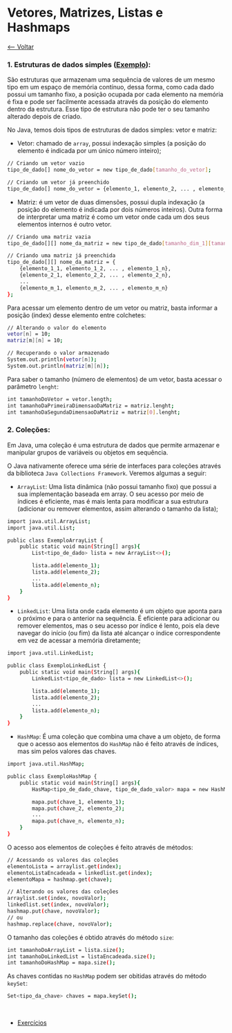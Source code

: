 # Vetores, Matrizes, Listas e Hashmaps
[<-- Voltar](../README.md)

### 1. Estruturas de dados simples ([Exemplo](./EstruturasSimples.java)):

São estruturas que armazenam uma sequência de valores de um mesmo tipo em um espaço de memória contínuo, dessa forma, como cada dado possui um tamanho fixo, a posição ocupada por cada elemento na memória é fixa e pode ser facilmente acessada através da posição do elemento dentro da estrutura. Esse tipo de estrutura não pode ter o seu tamanho alterado depois de criado.

No Java, temos dois tipos de estruturas de dados simples: vetor e matriz:

- Vetor: chamado de ```array```, possui indexação simples (a posição do elemento é indicada por um único número inteiro);

```bash
// Criando um vetor vazio
tipo_de_dado[] nome_do_vetor = new tipo_de_dado[tamanho_do_vetor];

// Criando um vetor já preenchido
tipo_de_dado[] nome_do_vetor = {elemento_1, elemento_2, ... , elemento_n};
```

- Matriz: é um vetor de duas dimensões, possui dupla indexação (a posição do elemento é indicada por dois números inteiros). Outra forma de interpretar uma matriz é como um vetor onde cada um dos seus elementos internos é outro vetor.

```bash
// Criando uma matriz vazia
tipo_de_dado[][] nome_da_matriz = new tipo_de_dado[tamanho_dim_1][tamanho_dim_2];

// Criando uma matriz já preenchida
tipo_de_dado[][] nome_da_matriz = {
    {elemento_1_1, elemento_1_2, ... , elemento_1_n},
    {elemento_2_1, elemento_2_2, ... , elemento_2_n},
    ...
    {elemento_m_1, elemento_m_2, ... , elemento_m_n}
};
```

Para acessar um elemento dentro de um vetor ou matriz, basta informar a posição (index) desse elemento entre colchetes:

```bash
// Alterando o valor do elemento
vetor[n] = 10;
matriz[m][n] = 10;

// Recuperando o valor armazenado
System.out.println(vetor[n]);
System.out.println(matriz[m][n]);
```

Para saber o tamanho (número de elementos) de um vetor, basta acessar o parâmetro ```lenght```:

```bash
int tamanhoDoVetor = vetor.length;
int tamanhoDaPrimeiraDimensaoDaMatriz = matriz.lenght;
int tamanhoDaSegundaDimensaoDaMatriz = matriz[0].lenght;
```

### 2. Coleções:

Em Java, uma coleção é uma estrutura de dados que permite armazenar e manipular grupos de variáveis ou objetos em sequência.

O Java nativamente oferece uma série de interfaces para coleções através da biblioteca ```Java Collections Framework```. Veremos algumas a seguir:

- ```ArrayList```: Uma lista dinâmica (não possui tamanho fixo) que possui a sua implementação baseada em array. O seu acesso por meio de índices é eficiente, mas é mais lenta para modificar a sua estrutura (adicionar ou remover elementos, assim alterando o tamanho da lista);

```bash
import java.util.ArrayList;
import java.util.List;

public class ExemploArrayList {
    public static void main(String[] args){
        List<tipo_de_dado> lista = new ArrayList<>();

        lista.add(elemento_1);
        lista.add(elemento_2);
        ...
        lista.add(elemento_n);
    }
}
```

- ```LinkedList```: Uma lista onde cada elemento é um objeto que aponta para o próximo e para o anterior na sequência. É eficiente para adicionar ou remover elementos, mas o seu acesso por índice é lento, pois ela deve navegar do início (ou fim) da lista até alcançar o índice correspondente em vez de acessar a memória diretamente;

```bash
import java.util.LinkedList;

public class ExemploLinkedList {
    public static void main(String[] args){
        LinkedList<tipo_de_dado> lista = new LinkedList<>();

        lista.add(elemento_1);
        lista.add(elemento_2);
        ...
        lista.add(elemento_n);
    }
}
```

- ```HashMap```: É uma coleção que combina uma chave a um objeto, de forma que o acesso aos elementos do ```HashMap``` não é feito através de índices, mas sim pelos valores das chaves.

```bash
import java.util.HashMap;

public class ExemploHashMap {
    public static void main(String[] args){
        HasMap<tipo_de_dado_chave, tipo_de_dado_valor> mapa = new HashMap<>();

        mapa.put(chave_1, elemento_1);
        mapa.put(chave_2, elemento_2);
        ...
        mapa.put(chave_n, elemento_n);
    }
}
```

O acesso aos elementos de coleções é feito através de métodos:

```bash
// Acessando os valores das coleções
elementoLista = arraylist.get(index);
elementoListaEncadeada = linkedlist.get(index);
elementoMapa = hashmap.get(chave);

// Alterando os valores das coleções
arraylist.set(index, novoValor);
linkedlist.set(index, novoValor);
hashmap.put(chave, novoValor);
// ou
hashmap.replace(chave, novoValor);
```

O tamanho das coleções é obtido através do método ```size```:

```bash
int tamanhoDoArrayList = lista.size();
int tamanhoDoLinkedList = listaEncadeada.size();
int tamanhoDoHashMap = mapa.size();
```

As chaves contidas no ```HashMap``` podem ser obitidas através do método ```keySet```:

```bash
Set<tipo_da_chave> chaves = mapa.keySet();
```

<br>

- [Exercícios](./exercicios.md)